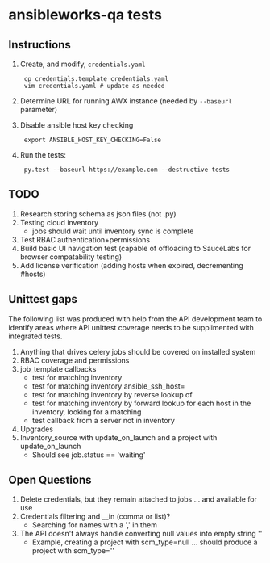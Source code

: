 # ansibleworks-qa tests

## Instructions

1. Create, and modify, `credentials.yaml`

        cp credentials.template credentials.yaml
        vim credentials.yaml # update as needed

2. Determine URL for running AWX instance (needed by `--baseurl` parameter)
3. Disable ansible host key checking

        export ANSIBLE_HOST_KEY_CHECKING=False

4. Run the tests:

        py.test --baseurl https://example.com --destructive tests

## TODO

1. Research storing schema as json files (not .py)
2. Testing cloud inventory
   * jobs should wait until inventory sync is complete
3. Test RBAC authentication+permissions
4. Build basic UI navigation test (capable of offloading to SauceLabs for browser compatability testing)
5. Add license verification (adding hosts when expired, decrementing #hosts)

## Unittest gaps

The following list was produced with help from the API development team to identify areas where API unittest coverage needs to be supplimented with integrated tests.

1. Anything that drives celery jobs should be covered on installed system
2. RBAC coverage and permissions
3. job_template callbacks
   - test for matching inventory <IP>
   - test for matching inventory ansible_ssh_host=<IP>
   - test for matching inventory by reverse lookup of <IP>
   - test for matching inventory by forward lookup for each host in the inventory, looking for a matching <IP>
   - test callback from a server not in inventory
4. Upgrades
5. Inventory_source with update_on_launch and a project with update_on_launch
   - Should see job.status == 'waiting'

## Open Questions
1. Delete credentials, but they remain attached to jobs ... and available for use
2. Credentials filtering and __in (comma or list)?
   - Searching for names with a ',' in them
3. The API doesn't always handle converting null values into empty string ''
   - Example, creating a project with scm_type=null ... should produce a project with scm_type=''
